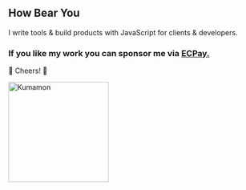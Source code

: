 ## How Bear You

I write tools & build products with JavaScript for clients & developers.

### If you like my work you can sponsor me via [ECPay.](https://p.ecpay.com.tw/24D7B)

🥂 Cheers! 🐻

<img alt="Kumamon" src="https://js-pop-quiz.now.sh/img/kumamon.de3002f6.png" width="200">
